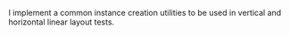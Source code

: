 I implement a common instance creation utilities to be used in vertical and horizontal linear layout tests.